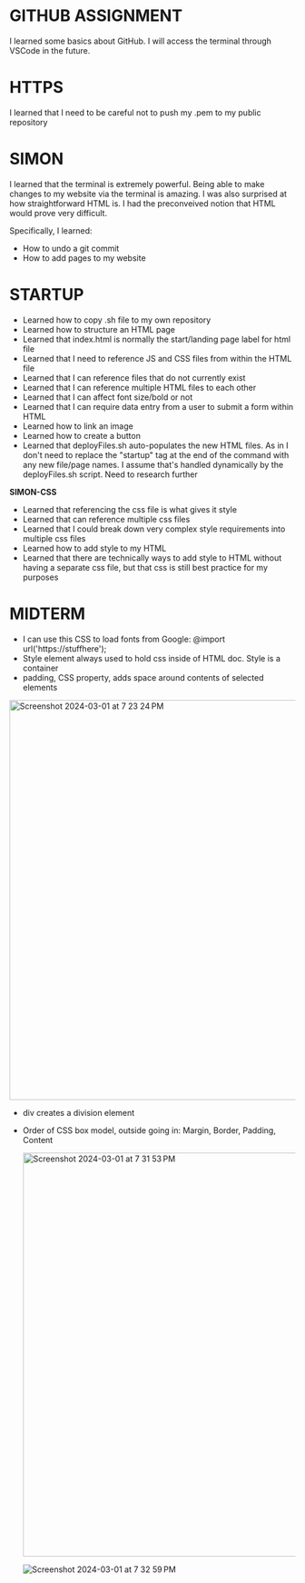 
# **GITHUB ASSIGNMENT**
I learned some basics about GitHub. I will access the terminal through VSCode in the future.

# **HTTPS**
I learned that I need to be careful not to push my .pem to my public repository

# **SIMON**
I learned that the terminal is extremely powerful. Being able to make changes to my website via the terminal is amazing. I was also surprised at how straightforward HTML is. I had the preconveived notion that HTML would prove very difficult.

Specifically, I learned:
- How to undo a git commit
- How to add pages to my website

# **STARTUP**
- Learned how to copy .sh file to my own repository
- Learned how to structure an HTML page
- Learned that index.html is normally the start/landing page label for html file
- Learned that I need to reference JS and CSS files from within the HTML file
- Learned that I can reference files that do not currently exist
- Learned that I can reference multiple HTML files to each other
- Learned that I can affect font size/bold or not 
- Learned that I can require data entry from a user to submit a form within HTML
- Learned how to link an image
- Learned how to create a button
- Learned that deployFiles.sh auto-populates the new HTML files. As in I don't need to replace the "startup" tag at the end of the command with any new file/page names. I assume that's handled dynamically by the deployFiles.sh script. Need to research further

**SIMON-CSS**
- Learned that referencing the css file is what gives it style
- Learned that can reference multiple css files
- Learned that I could break down very complex style requirements into multiple css files 
- Learned how to add style to my HTML
- Learned that there are technically ways to add style to HTML without having a separate css file, but that css is still best practice for my purposes

# **MIDTERM**
- I can use this CSS to load fonts from Google: @import url('https://stuffhere');
- Style element always used to hold css inside of HTML doc. Style is a container
- padding, CSS property, adds space around contents of selected elements
  
 <img width="704" alt="Screenshot 2024-03-01 at 7 23 24 PM" src="https://github.com/JordanTStrong/startup/assets/85639308/2171bdb9-3dae-4d03-b2a5-82c0fb9cb406">

- div creates a division element
- Order of CSS box model, outside going in: Margin, Border, Padding, Content

  <img width="711" alt="Screenshot 2024-03-01 at 7 31 53 PM" src="https://github.com/JordanTStrong/startup/assets/85639308/b2144652-4934-4974-944c-a39edc7f418c">

  ![Screenshot 2024-03-01 at 7 32 59 PM](https://github.com/JordanTStrong/startup/assets/85639308/e029fe40-2677-4091-9b8c-92b14b36d051)


